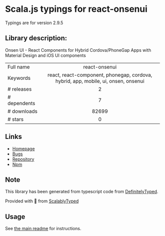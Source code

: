 
# Scala.js typings for react-onsenui

Typings are for version 2.9.5

## Library description:
Onsen UI - React Components for Hybrid Cordova/PhoneGap Apps with Material Design and iOS UI components

|                    |                 |
| ------------------ | :-------------: |
| Full name          | react-onsenui |
| Keywords           | react, react-component, phonegap, cordova, hybrid, app, mobile, ui, onsen, onsenui |
| # releases         | 2 |
| # dependents       | 7 |
| # downloads        | 82699 |
| # stars            | 0 |

## Links
- [Homepage](https://onsen.io/react/)
- [Bugs](https://github.com/OnsenUI/OnsenUI/issues)
- [Repository](https://github.com/OnsenUI/OnsenUI)
- [Npm](https://www.npmjs.com/package/react-onsenui)
    


## Note
This library has been generated from typescript code from [DefinitelyTyped](https://definitelytyped.org).

Provided with :purple_heart: from [ScalablyTyped](https://github.com/oyvindberg/ScalablyTyped)

## Usage
See [the main readme](../../readme.md) for instructions.


